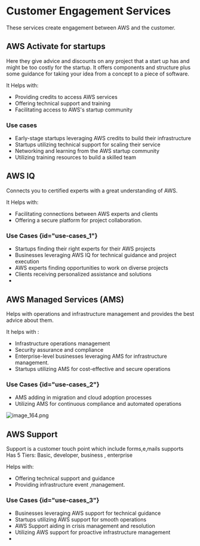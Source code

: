 # Customer Engagement Services

These services create engagement between AWS and the customer.

## AWS Activate for startups

Here they give advice and discounts on any project that a start up
has and might be too costly for the startup.
It offers components and structure plus some guidance for taking your idea from a concept to a piece of
software.

It Helps with:
- Providing credits to access AWS services
- Offering technical support and training
- Facilitating access to AWS's startup community

### Use cases
- Early-stage startups leveraging AWS credits to build their infrastructure
- Startups utilizing technical support for scaling their service
- Networking and learning from the AWS startup community
- Utilizing training resources to build a skilled team

## AWS IQ
Connects you to certified experts with a great understanding of AWS.

It Helps with:
- Facilitating connections between AWS experts and clients
- Offering a secure platform for project collaboration.

### Use Cases {id="use-cases_1"}
- Startups finding their right experts for their AWS projects
- Businesses leveraging AWS IQ for technical guidance and project execution
- AWS experts finding opportunities to work on diverse projects
- Clients receiving personalized assistance and solutions
- 

## AWS Managed Services (AMS)
Helps with operations and infrastructure management and provides
the best advice about them.

It helps with :
- Infrastructure operations management
- Security assurance and compliance
- Enterprise-level businesses leveraging AMS for infrastructure management.
- Startups utilizing AMS for cost-effective and secure operations

### Use Cases {id="use-cases_2"}
- AMS adding in migration and cloud adoption processes
- Utilizing AMS for continuous compliance and automated operations

![image_164.png](image_164.png)

## AWS Support
Support is a customer touch point which include forms,e,mails supports
Has 5 Tiers: Basic, developer, business , enterprise

Helps with:
- Offering technical support and guidance
- Providing infrastructure event ,management.

### Use Cases {id="use-cases_3"}
- Businesses leveraging AWS support for technical guidance
- Startups utilizing AWS support for smooth operations
- AWS Support aiding in crisis management and resolution
- Utilizing AWS support for proactive infrastructure management
- 